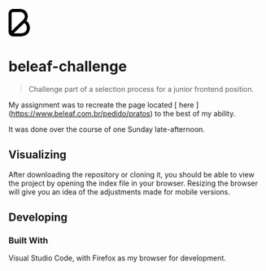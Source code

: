 ![Logo of Beleaf company](./assets/img/logo.png)

# beleaf-challenge
> Challenge part of a selection process for a junior frontend position.

My assignment was to recreate the page located [ here ] (https://www.beleaf.com.br/pedido/pratos) to the best of my ability.

It was done over the course of one Sunday late-afternoon.

## Visualizing

After downloading the repository or cloning it, you should be able to view the project by opening the index file in your browser. Resizing the browser will give you an idea of the adjustments made for mobile versions.

## Developing

### Built With

Visual Studio Code, with Firefox as my browser for development. 

